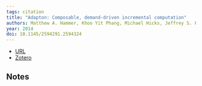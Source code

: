 ```yaml
---
tags: citation
title: "Adapton: Composable, demand-driven incremental computation"
authors: Matthew A. Hammer, Khoo Yit Phang, Michael Hicks, Jeffrey S. Foster
year: 2014
doi: 10.1145/2594291.2594324
---
```


- [URL](https://dl.acm.org/doi/10.1145/2594291.2594324)
- [Zotero](zotero://select/items/@hammerAdaptonComposableDemanddriven2014)

## Notes

